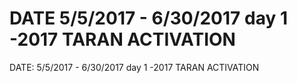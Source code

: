 # DATE 5/5/2017 - 6/30/2017 day 1 -2017 TARAN ACTIVATION

DATE: 5/5/2017 - 6/30/2017 day 1 -2017 TARAN ACTIVATION